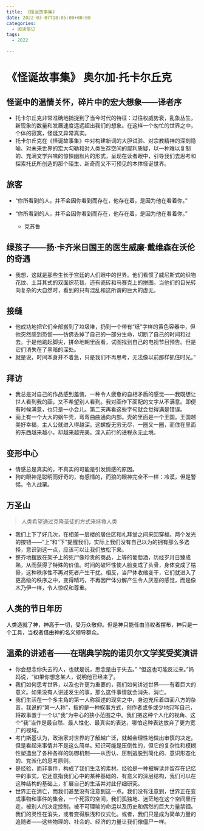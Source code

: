 ```yaml
---
title: 《怪诞故事集》
date: 2022-03-07T18:05:00+00:00
categories:
  - 阅读笔记
tags:
  - 2022

---
```

# 《怪诞故事集》 奥尔加·托卡尔丘克

## 怪诞中的温情关怀，碎片中的宏大想象——译者序

  * 托卡尔丘克非常准确地捕捉到了当今时代的特征：过往权威势衰，乱象丛生，新现象的数量和发展速度远远超出我们的想象。在这样一个匆忙的世界之中，个体的寂寞，怪诞又异常真实。
  * 托卡尔丘克在《怪诞故事集》中对构建新词的大胆试验、对宗教精神的深刻隐喻、对未来世界的宏大勾勒和对人类生存空间的犀利质疑，以一种难以复制的、充满文学兴味的惊悚幽默片的形式，呈现在读者眼中，引导我们去思考和探索托氏所创造的那个陌生、新奇而又不可预见的本体怪诞世界。

## 旅客

  * “你所看到的人，并不会因你看到而存在，他存在着，是因为他在看着你。”
  * “你所看到的人，并不会因你看到而存在，他存在着，是因为他在看着你。”
    
      * 克苏鲁

## 绿孩子——扬·卡齐米日国王的医生威廉·戴维森在沃伦的奇遇

  * 我想，这就是那些生长于宫廷的人们眼中的世界。他们看惯了威尼斯式的织物花纹、土耳其式的双面织花毯，还有瓷砖和马赛克上的拼图。当他们的目光转向复杂的大自然时，看到的只有混乱和这所谓的巨大的虚无。

## 接缝

  * 他成功地把它们全部搬到了垃圾堆，扔到一个带有“纸”字样的黄色容器中，但他突然感到恐慌——仿佛丢掉了自己的一部分生命，切断了自己的时间和过去。于是他踮起脚尖，拼命地朝里面看，试图找到自己的电视节目预告。但是它们消失在了黑暗的深处。
  * 就是说，时间本身并不着急，只是我们不再思考，无法像以前那样抓住时光。”

## 拜访

  * 我总是对自己的作品感到羞愧，一种令人疲惫的自相矛盾的感觉——我既想让世人看到我的画，又不希望别人看到。我对画作下面配的文字从不满意。即便有时候满意，也只是一小会儿。第二天再看这些字句就会觉得满是错误。
  * 画上有一个大大的蜗牛壳，弯弯曲曲通向内部。壳的里面是一个王国。王国越美好幸福，主人公就进入得越深。这螺旋无穷无尽，一圈又一圈，而住在里面的东西越来越小，却越来越完美。深入前行的进程永无止境。

## 变形中心

  * 情感总是真实的，不真实的可能是引发情感的原因。
  * 狗的眼神是聪明而好奇的，有感情的，而狼的眼神完全不一样：冷漠，但是警惕。令人战栗。

## 万圣山

<blockquote class="wp-block-quote">
  <p>
    人类希望通过克隆圣徒的方式来拯救人类
  </p>
</blockquote>

  * 我们上下了好几次，在相差一层楼的居住区和礼拜堂之间来回穿梭。两个发光的按钮——“上”和“下”提醒我们，实际上我们没有自己以为的拥有那么多选择，意识到这一点，应该可以让我们放松下来。
  * 整齐地摆放在架子上的死尸像珍贵的商品，上等的葡萄酒，历经岁月日臻成熟，从而获得了特殊的价值。时间的破坏性使人脸变成了头骨，身体变成了枯骨，这种秩序性不再对死者产生干扰。相反，当尸体收缩变干，它们就进入了更高级的秩序之中，变得精巧，不再因尸体分解产生令人厌恶的感觉，而是像木乃伊一样，令人惊叹和尊重。

## 人类的节日年历

<div class="is-layout-flow wp-block-group">
  <div class="wp-block-group__inner-container">
    <p>
      <mark style="background-color:rgba(0, 0, 0, 0)" class="has-inline-color has-luminous-vivid-amber-color">人类造就了神，神高于一切，受万众敬仰。但是神只能任由当权者摆布，神只是一个工具，当权者借由神的名义领导群众。</mark>
    </p>
  </div>
</div>

## 温柔的讲述者——在瑞典学院的诺贝尔文学奖受奖演讲

  * 你会想念你失去的人，也就是说，思念是由于失去。” “但这也可能反过来。”妈妈说，“如果你想念某人，说明他已经来了。
  * 我们如何思考世界，以及也许更为重要的，我们如何讲述世界——有着巨大的意义。如果没有人讲述发生的事，那么这件事情就会消失、消亡。
  * 我们生活在一个多主角的第一人称叙述的现实之中，身边充斥着四面八方的杂音。我说的“第一人称”，指的是一种叙事方式，创作者或多或少地只写自己，将故事置于一个以“我”为中心的狭小范围之中。我们把这种个人化的视角、这个“我”当作是最自然、最人性化、最真实的表达，哪怕这种表达放弃了更为宽广的视域。
  * 考门斯基认为，政治家对世界的了解越广泛，就越会理性地做出审慎的决定。但是看起来事情并不是这么简单。知识可能是压倒性的，但它的复杂性和模糊性塑造出了各种各样的防御机制——从否认、压制逃脱到简化的、意识形态化的、党派化的思考原则。
  * 是经验，而非事件，构成了我们生活的素材。经验是一种被解读并留存在记忆中的事实。它还意指我们心中的某种基础的、有意义的深层结构，我们可以在这种结构的基础上，扩展自己的生活并对此仔细研究。
  * 世界正在消亡，而我们甚至没有注意到这一点。我们没有注意到，世界正在变成事物和事件的集合，一个死寂的空间，我们孤独地、迷茫地在这个空间里行走，被别人的决定控制，被不可理喻的命运以及历史和偶然的巨大力量禁锢。我们的灵性在消失，或者变得肤浅和仪式化。或者，我们只是成为简单力量的追随者——这些物理的、社会的、经济的力量让我们像僵尸一样。